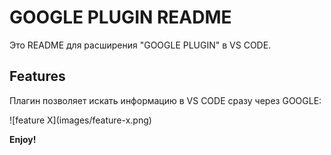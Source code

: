 # GOOGLE PLUGIN README

Это README для расширения "GOOGLE PLUGIN" в VS CODE.

## Features

Плагин позволяет искать информацию в VS CODE сразу через GOOGLE:

\!\[feature X\]\(images/feature-x.png\)

**Enjoy!**

